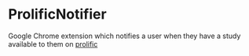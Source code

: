 # ProlificNotifier
Google Chrome extension which notifies a user when they have a study available to them on [prolific](https://app.prolific.co)
